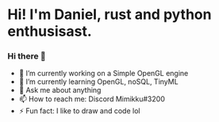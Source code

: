 # Hi! I'm Daniel, rust and python enthusisast.
### Hi there 👋
- 🔭 I’m currently working on a Simple OpenGL engine
- 🌱 I’m currently learning OpenGL, noSQL, TinyML
- 💬 Ask me about anything
- 📫 How to reach me: Discord Mimikku#3200
- ⚡ Fun fact: I like to draw and code lol
 
<!--
**Mimikkk/Mimikkk** is a ✨ _special_ ✨ repository because its `README.md` (this file) appears on your GitHub profile.

Here are some ideas to get you started:

- 🔭 I’m currently working on ...
- 🌱 I’m currently learning ...
- 👯 I’m looking to collaborate on ...
- 🤔 I’m looking for help with ...
- 💬 Ask me about ...
- 📫 How to reach me: ...
- 😄 Pronouns: ...
- ⚡ Fun fact: ...
-->
